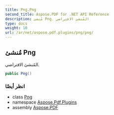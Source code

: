 ```yaml
---
title: Png.Png
second_title: Aspose.PDF for .NET API Reference
description: مُنشئ Png. المُنشئ الافتراضي
type: docs
weight: 10
url: /ar/net/aspose.pdf.plugins/png/png/
---
```

## مُنشئ Png

المُنشئ الافتراضي.

```csharp
public Png()
```

### انظر أيضًا

* class [Png](../)
* namespace [Aspose.Pdf.Plugins](../../../aspose.pdf.plugins/)
* assembly [Aspose.PDF](../../../)